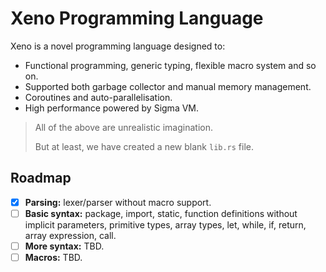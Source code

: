 # Xeno Programming Language

Xeno is a novel programming language designed to:

* Functional programming, generic typing, flexible macro system and so on.
* Supported both garbage collector and manual memory management.
* Coroutines and auto-parallelisation.
* High performance powered by Sigma VM.

> All of the above are unrealistic imagination.
>
> But at least, we have created a new blank `lib.rs` file.

##  Roadmap

* [x] **Parsing:** lexer/parser without macro support.
* [ ] **Basic syntax:** package, import, static, function definitions without implicit parameters, primitive types, array types, let, while, if, return, array expression, call.
* [ ] **More syntax:** TBD.
* [ ] **Macros:** TBD.

